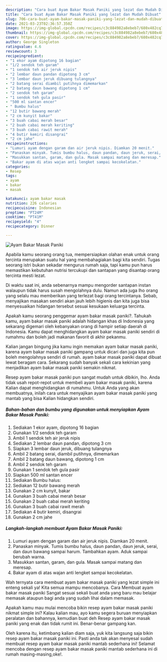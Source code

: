 ```yaml
---
description: "Cara buat Ayam Bakar Masak Paniki yang lezat dan Mudah Dibuat"
title: "Cara buat Ayam Bakar Masak Paniki yang lezat dan Mudah Dibuat"
slug: 706-cara-buat-ayam-bakar-masak-paniki-yang-lezat-dan-mudah-dibuat
date: 2021-03-23T02:36:57.350Z
image: https://img-global.cpcdn.com/recipes/c3c884982a8ebeb7/680x482cq70/ayam-bakar-masak-paniki-foto-resep-utama.jpg
thumbnail: https://img-global.cpcdn.com/recipes/c3c884982a8ebeb7/680x482cq70/ayam-bakar-masak-paniki-foto-resep-utama.jpg
cover: https://img-global.cpcdn.com/recipes/c3c884982a8ebeb7/680x482cq70/ayam-bakar-masak-paniki-foto-resep-utama.jpg
author: George Singleton
ratingvalue: 4.6
reviewcount: 3
recipeingredient:
- "1 ekor ayam dipotong 16 bagian"
- "1/2 sendok teh garam"
- "1 sendok teh air jeruk nipis"
- "2 lembar daun pandan dipotong 3 cm"
- "3 lembar daun jeruk dibuang tulangnya"
- "2 batang serai diambil putihnya dimemarkan"
- "2 batang daun bawang dipotong 1 cm"
- "2 sendok teh garam"
- "1 sendok teh gula pasir"
- "500 ml santan encer"
- " Bumbu halus"
- "12 butir bawang merah"
- "2 cm kunyit bakar"
- "3 buah cabai merah besar"
- "2 buah cabai merah keriting"
- "3 buah cabai rawit merah"
- "4 butir kemiri disangrai"
- "2 cm jahe"
recipeinstructions:
- "Lumuri ayam dengan garam dan air jeruk nipis. Diamkan 20 menit."
- "Panaskan minyak. Tumis bumbu halus, daun pandan, daun jeruk, serai, dan daun bawang sampai harum. Tambahkan ayam. Aduk sampai berubah warna."
- "Masukkan santan, garam, dan gula. Masak sampai matang dan meresap."
- "Bakar ayam di atas wajan anti lengket sampai kecokelatan."
categories:
- Resep
tags:
- ayam
- bakar
- masak

katakunci: ayam bakar masak 
nutrition: 226 calories
recipecuisine: Indonesian
preptime: "PT24M"
cooktime: "PT41M"
recipeyield: "4"
recipecategory: Dinner

---
```



![Ayam Bakar Masak Paniki](https://img-global.cpcdn.com/recipes/c3c884982a8ebeb7/680x482cq70/ayam-bakar-masak-paniki-foto-resep-utama.jpg)

Apabila kamu seorang orang tua, mempersiapkan olahan enak untuk orang tercinta merupakan suatu hal yang membahagiakan bagi kita sendiri. Tugas seorang istri bukan sekadar mengurus rumah saja, tapi kamu pun harus memastikan kebutuhan nutrisi tercukupi dan santapan yang disantap orang tercinta mesti lezat.

Di waktu  saat ini, anda sebenarnya mampu mengorder santapan instan walaupun tidak harus susah mengolahnya dulu. Namun ada juga lho orang yang selalu mau memberikan yang terlezat bagi orang tercintanya. Sebab, menyajikan masakan sendiri akan jauh lebih higienis dan kita juga bisa menyesuaikan hidangan tersebut sesuai kesukaan keluarga tercinta. 



Apakah kamu seorang penggemar ayam bakar masak paniki?. Tahukah kamu, ayam bakar masak paniki adalah hidangan khas di Indonesia yang sekarang digemari oleh kebanyakan orang di hampir setiap daerah di Indonesia. Kamu dapat menghidangkan ayam bakar masak paniki sendiri di rumahmu dan boleh jadi makanan favorit di akhir pekanmu.

Kalian jangan bingung jika kamu ingin memakan ayam bakar masak paniki, karena ayam bakar masak paniki gampang untuk dicari dan juga kita pun boleh mengolahnya sendiri di rumah. ayam bakar masak paniki dapat dibuat lewat beragam cara. Sekarang sudah banyak sekali cara kekinian yang menjadikan ayam bakar masak paniki semakin nikmat.

Resep ayam bakar masak paniki pun sangat mudah untuk dibikin, lho. Anda tidak usah repot-repot untuk membeli ayam bakar masak paniki, karena Kalian dapat menghidangkan di rumahmu. Untuk Anda yang akan membuatnya, inilah cara untuk menyajikan ayam bakar masak paniki yang mantab yang bisa Kalian hidangkan sendiri.

<!--inarticleads1-->

##### Bahan-bahan dan bumbu yang digunakan untuk menyiapkan Ayam Bakar Masak Paniki:

1. Sediakan 1 ekor ayam, dipotong 16 bagian
1. Gunakan 1/2 sendok teh garam
1. Ambil 1 sendok teh air jeruk nipis
1. Sediakan 2 lembar daun pandan, dipotong 3 cm
1. Siapkan 3 lembar daun jeruk, dibuang tulangnya
1. Ambil 2 batang serai, diambil putihnya, dimemarkan
1. Ambil 2 batang daun bawang, dipotong 1 cm
1. Ambil 2 sendok teh garam
1. Gunakan 1 sendok teh gula pasir
1. Siapkan 500 ml santan encer
1. Sediakan  Bumbu halus:
1. Sediakan 12 butir bawang merah
1. Gunakan 2 cm kunyit, bakar
1. Gunakan 3 buah cabai merah besar
1. Gunakan 2 buah cabai merah keriting
1. Gunakan 3 buah cabai rawit merah
1. Sediakan 4 butir kemiri, disangrai
1. Gunakan 2 cm jahe




<!--inarticleads2-->

##### Langkah-langkah membuat Ayam Bakar Masak Paniki:

1. Lumuri ayam dengan garam dan air jeruk nipis. Diamkan 20 menit.
1. Panaskan minyak. Tumis bumbu halus, daun pandan, daun jeruk, serai, dan daun bawang sampai harum. Tambahkan ayam. Aduk sampai berubah warna.
1. Masukkan santan, garam, dan gula. Masak sampai matang dan meresap.
1. Bakar ayam di atas wajan anti lengket sampai kecokelatan.




Wah ternyata cara membuat ayam bakar masak paniki yang lezat simple ini enteng sekali ya! Kita semua mampu mencobanya. Cara Membuat ayam bakar masak paniki Sangat sesuai sekali buat anda yang baru mau belajar memasak ataupun bagi anda yang sudah lihai dalam memasak.

Apakah kamu mau mulai mencoba bikin resep ayam bakar masak paniki nikmat simple ini? Kalau kalian mau, ayo kamu segera buruan menyiapkan peralatan dan bahannya, kemudian buat deh Resep ayam bakar masak paniki yang enak dan tidak rumit ini. Benar-benar gampang kan. 

Oleh karena itu, ketimbang kalian diam saja, yuk kita langsung saja bikin resep ayam bakar masak paniki ini. Pasti anda tak akan menyesal sudah membuat resep ayam bakar masak paniki mantab sederhana ini! Selamat mencoba dengan resep ayam bakar masak paniki mantab sederhana ini di rumah masing-masing,oke!.

